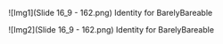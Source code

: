 ![Img1](Slide 16_9 - 162.png)
Identity for BarelyBareable

![Img2](Slide 16_9 - 162.png)
Identity for BarelyBareable
